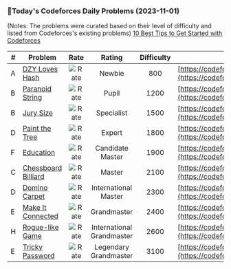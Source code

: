 ### 🌟Today's Codeforces Daily Problems (2023-11-01)
(Notes: The problems were curated based on their level of difficulty and listed from Codeforces's existing problems)
[10 Best Tips to Get Started with Codeforces](https://github.com/ika9810/Codeforces-Daily-Problems/blob/main/10%20Best%20Tips%20to%20Get%20Started%20with%20Codeforces.md)

| # | Problem | Rate| Rating | Difficulty | Contest |
|---| ----- | :--------: | :----------: | :----------: | ---------- |
|A|[DZY Loves Hash](https://codeforces.com/contest/447/problem/A)|![Rate](https://img.shields.io/badge/Newbie-800-lightgrey)|Newbie|800|[https://codeforces.com/contest/447](https://codeforces.com/contest/447)|
|B|[Paranoid String](https://codeforces.com/contest/1694/problem/B)|![Rate](https://img.shields.io/badge/Pupil-1200-brightgreen)|Pupil|1200|[https://codeforces.com/contest/1694](https://codeforces.com/contest/1694)|
|B|[Jury Size](https://codeforces.com/contest/254/problem/B)|![Rate](https://img.shields.io/badge/Specialist-1500-9cf)|Specialist|1500|[https://codeforces.com/contest/254](https://codeforces.com/contest/254)|
|D|[Paint the Tree](https://codeforces.com/contest/1244/problem/D)|![Rate](https://img.shields.io/badge/Expert-1800-blue)|Expert|1800|[https://codeforces.com/contest/1244](https://codeforces.com/contest/1244)|
|F|[Education](https://codeforces.com/contest/1512/problem/F)|![Rate](https://img.shields.io/badge/Candidate%20Master-1900-blueviolet)|Candidate Master|1900|[https://codeforces.com/contest/1512](https://codeforces.com/contest/1512)|
|C|[Chessboard Billiard](https://codeforces.com/contest/74/problem/C)|![Rate](https://img.shields.io/badge/Master-2100-orange)|Master|2100|[https://codeforces.com/contest/74](https://codeforces.com/contest/74)|
|D|[Domino Carpet](https://codeforces.com/contest/77/problem/D)|![Rate](https://img.shields.io/badge/International%20Master-2300-orange)|International Master|2300|[https://codeforces.com/contest/77](https://codeforces.com/contest/77)|
|E|[Make It Connected](https://codeforces.com/contest/1761/problem/E)|![Rate](https://img.shields.io/badge/Grandmaster-2400-red)|Grandmaster|2400|[https://codeforces.com/contest/1761](https://codeforces.com/contest/1761)|
|H|[Rogue-like Game](https://codeforces.com/contest/1431/problem/H)|![Rate](https://img.shields.io/badge/International%20Grandmaster-2600-red)|International Grandmaster|2600|[https://codeforces.com/contest/1431](https://codeforces.com/contest/1431)|
|E|[Tricky Password](https://codeforces.com/contest/418/problem/E)|![Rate](https://img.shields.io/badge/Legendary%20Grandmaster-3100-red)|Legendary Grandmaster|3100|[https://codeforces.com/contest/418](https://codeforces.com/contest/418)|
